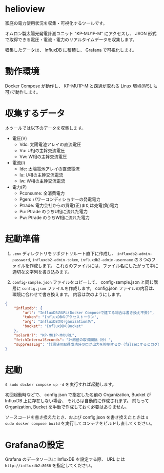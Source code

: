 # helioview

家庭の電力使用状況を収集・可視化するツールです。

オムロン製太陽光発電計測ユニット "KP-MU1P-M" にアクセスし、 JSON 形式で取得できる電圧・電流・電力のリアルタイムデータを収集します。

収集したデータは、 InfluxDB に蓄積し、 Grafana で可視化します。

# 動作環境

Docker Compose が動作し、 KP-MU1P-M と疎通が取れる Linux 環境(WSL も可)で動作します。

# 収集するデータ

本ツールでは以下のデータを収集します。

- 電圧(V)
    - Vdc: 太陽電池アレイの直流電圧
    - Vu: U相の主幹交流電圧
    - Vw: W相の主幹交流電圧
- 電流(I)
    - Idc: 太陽電池アレイの直流電流
    - Iu: U相の主幹交流電流
    - Iw: W相の主幹交流電流
- 電力(P)
    - Pconsume: 全消費電力
    - Pgen: パワーコンディショナーの発電電力
    - Ptrade: 電力会社からの買電(正)または売電(負)電力
    - Pu: Ptrade のうちU相に流れた電力
    - Pw: Ptrade のうちW相に流れた電力

# 起動準備

1. `.env` ディレクトリをリポジトリルート直下に作成し、 `influxdb2-admin-password`, `influxdb2-admin-token`, `influxdb2-admin-username` の３つのファイルを作成します。
これらのファイルには、ファイル名にしたがって中に適切な文字列を書き込みます。

2. `config-sample.json` ファイルをコピーして、 config-sample.json と同じ階層に `config.json` ファイルを作成します。
config.json ファイルの内容は、環境に合わせて書き換えます。
内容は次のようにします。

```json
{
    "influxdb": {
        "url": "InfluxDBのURL(Docker Composeで建てる場合は書き換え不要)",
        "token": "InfluxDBのアクセストークン",
        "org": "InfluxDBのOrganization名",
        "bucket": "InfluxDBのBucket"
    },
    "solarUrl": "KP-MU1P-MのURL",
    "fetchIntervalSeconds": "計測値の取得間隔（秒）",
    "suppressLog": "計測値の取得成功時のログ出力を抑制するか（falseにするとログが出る）"
}
```

#  起動

`$ sudo docker compose up -d` を実行すれば起動します。

初回起動時などで、 config.json で指定した名前の Organization, Bucket が InfluxDB 上に存在しない場合、
それらは自動的に作成されます。
前もって Organization, Bucket を手動で作成しておく必要はありません。

ソースコードを書き換えたとき、および config.json を書き換えたときは `$ sudo docker compose build` を実行してコンテナをビルドし直してください。

# Grafanaの設定

Grafana のデータソースに InfluxDB を設定する際、 URL には `http://influxdb2:8086` を指定してください。
